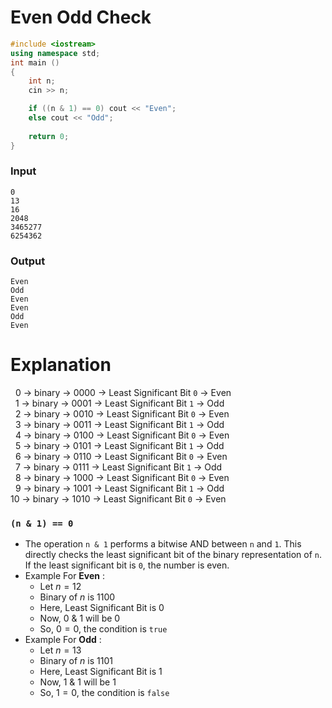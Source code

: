 # Even Odd Check

```cpp
#include <iostream>
using namespace std;
int main ()
{
    int n;
    cin >> n;

    if ((n & 1) == 0) cout << "Even";
    else cout << "Odd";
    
    return 0;
}
```

### Input
```
0
13
16
2048
3465277
6254362
```

### Output
```
Even
Odd
Even
Even
Odd
Even
```


# Explanation

&nbsp; 0 &rarr; binary &rarr; ${0000}$ &rarr; Least Significant Bit `0` &rarr; Even <br>
&nbsp; 1 &rarr; binary &rarr; ${0001}$ &rarr; Least Significant Bit `1` &rarr; Odd <br>
&nbsp; 2 &rarr; binary &rarr; ${0010}$ &rarr; Least Significant Bit `0` &rarr; Even <br>
&nbsp; 3 &rarr; binary &rarr; ${0011}$ &rarr; Least Significant Bit `1` &rarr; Odd <br>
&nbsp; 4 &rarr; binary &rarr; ${0100}$ &rarr; Least Significant Bit `0` &rarr; Even <br>
&nbsp; 5 &rarr; binary &rarr; ${0101}$ &rarr; Least Significant Bit `1` &rarr; Odd <br>
&nbsp; 6 &rarr; binary &rarr; ${0110}$ &rarr; Least Significant Bit `0` &rarr; Even <br>
&nbsp; 7 &rarr; binary &rarr; ${0111}$ &rarr; Least Significant Bit `1` &rarr; Odd <br>
&nbsp; 8 &rarr; binary &rarr; ${1000}$ &rarr; Least Significant Bit `0` &rarr; Even <br>
&nbsp; 9 &rarr; binary &rarr; ${1001}$ &rarr; Least Significant Bit `1` &rarr; Odd <br>
10 &rarr; binary &rarr; ${1010}$ &rarr; Least Significant Bit `0` &rarr; Even <br>

### `(n & 1) == 0`

- The operation `n & 1` performs a bitwise AND between `n` and `1`. This directly checks the least significant bit of the binary representation of `n`. If the least significant bit is `0`, the number is even.
- Example For **Even** :
    - Let ${n=12}$
    - Binary of ${n}$ is ${1100}$
    - Here, Least Significant Bit is ${0}$
    - Now, ${0}$ ${\&}$ ${1}$ will be ${0}$
    - So, ${0=0}$, the condition is `true`
- Example For **Odd** :
    - Let ${n=13}$
    - Binary of ${n}$ is ${1101}$
    - Here, Least Significant Bit is ${1}$
    - Now, ${1}$ ${\&}$ ${1}$ will be ${1}$
    - So, ${1=0}$, the condition is `false`